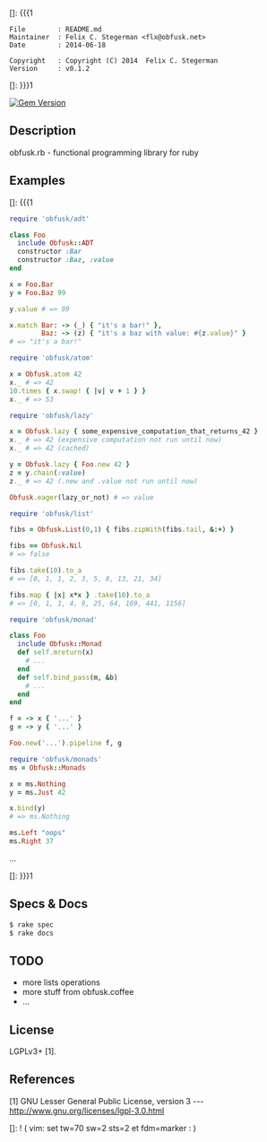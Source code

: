 []: {{{1

    File        : README.md
    Maintainer  : Felix C. Stegerman <flx@obfusk.net>
    Date        : 2014-06-18

    Copyright   : Copyright (C) 2014  Felix C. Stegerman
    Version     : v0.1.2

[]: }}}1

[![Gem Version](https://badge.fury.io/rb/obfusk.png)](https://badge.fury.io/rb/obfusk)

## Description

  obfusk.rb - functional programming library for ruby

## Examples
[]: {{{1

```ruby
require 'obfusk/adt'

class Foo
  include Obfusk::ADT
  constructor :Bar
  constructor :Baz, :value
end

x = Foo.Bar
y = Foo.Baz 99

y.value # => 99

x.match Bar: -> (_) { "it's a bar!" },
        Baz: -> (z) { "it's a baz with value: #{z.value}" }
# => "it's a bar!"
```

```ruby
require 'obfusk/atom'

x = Obfusk.atom 42
x._ # => 42
10.times { x.swap! { |v| v + 1 } }
x._ # => 53
```

```ruby
require 'obfusk/lazy'

x = Obfusk.lazy { some_expensive_computation_that_returns_42 }
x._ # => 42 (expensive computation not run until now)
x._ # => 42 (cached)

y = Obfusk.lazy { Foo.new 42 }
z = y.chain(:value)
z._ # => 42 (.new and .value not run until now)

Obfusk.eager(lazy_or_not) # => value
```

```ruby
require 'obfusk/list'

fibs = Obfusk.List(0,1) { fibs.zipWith(fibs.tail, &:+) }

fibs == Obfusk.Nil
# => false

fibs.take(10).to_a
# => [0, 1, 1, 2, 3, 5, 8, 13, 21, 34]

fibs.map { |x| x*x } .take(10).to_a
# => [0, 1, 1, 4, 9, 25, 64, 169, 441, 1156]
```

```ruby
require 'obfusk/monad'

class Foo
  include Obfusk::Monad
  def self.mreturn(x)
    # ...
  end
  def self.bind_pass(m, &b)
    # ...
  end
end

f = -> x { '...' }
g = -> y { '...' }

Foo.new('...').pipeline f, g
```

```ruby
require 'obfusk/monads'
ms = Obfusk::Monads

x = ms.Nothing
y = ms.Just 42

x.bind(y)
# => ms.Nothing

ms.Left "oops"
ms.Right 37
```

...

[]: }}}1

## Specs & Docs

```bash
$ rake spec
$ rake docs
```

## TODO

  * more lists operations
  * more stuff from obfusk.coffee
  * ...

## License

  LGPLv3+ [1].

## References

  [1] GNU Lesser General Public License, version 3
  --- http://www.gnu.org/licenses/lgpl-3.0.html

[]: ! ( vim: set tw=70 sw=2 sts=2 et fdm=marker : )

